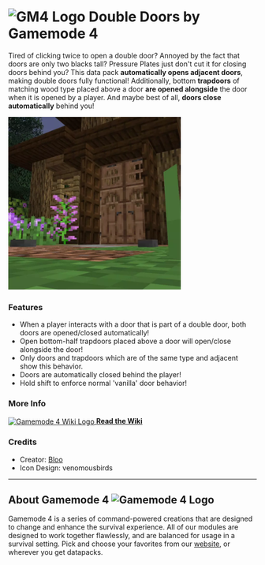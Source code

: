 # <img src="https://raw.githubusercontent.com/Gamemode4Dev/GM4_Datapacks/master/base/images/gm4_logo.png" alt="GM4 Logo" width="32" /> Double Doors by Gamemode 4<!--$pmc:delete-->

Tired of clicking twice to open a double door?
Annoyed by the fact that doors are only two blacks tall?
Pressure Plates just don't cut it for closing doors behind you?
This data pack **automatically opens adjacent doors**, making double doors fully functional! Additionally, bottom **trapdoors** of matching wood type placed above a door **are opened alongside** the door when it is opened by a player. And maybe best of all, **doors close automatically** behind you! <!--$pmc:headerSize-->

<img src="https://raw.githubusercontent.com/Gamemode4Dev/GM4_Datapacks/master/gm4_double_doors/images/double_doors.webp" alt="Double Doors Example" width="350"/>  <!--$modrinth:replaceWithVideo--> <!--$pmc:delete-->


### Features
- When a player interacts with a door that is part of a double door, both doors are opened/closed automatically!
- Open bottom-half trapdoors placed above a door will open/close alongside the door!
- Only doors and trapdoors which are of the same type and adjacent show this behavior.
- Doors are automatically closed behind the player!
- Hold shift to enforce normal 'vanilla' door behavior!

### More Info
[<img src="https://raw.githubusercontent.com/Gamemode4Dev/GM4_Datapacks/master/base/images/gm4_wiki_logo.png" alt="Gamemode 4 Wiki Logo" width="40" align="center"/> **Read the Wiki**](https://wiki.gm4.co/wiki/Double_Doors)

### Credits
- Creator: [Bloo](https://twitter.com/Bloo_dev)
- Icon Design: venomousbirds

---
## About Gamemode 4 <img src="https://raw.githubusercontent.com/Gamemode4Dev/GM4_Datapacks/master/base/images/gm4_logo.png" alt="Gamemode 4 Logo" width="20"/>
Gamemode 4 is a series of command-powered creations that are designed to change and enhance the survival experience. All of our modules are designed to work together flawlessly, and are balanced for usage in a survival setting. Pick and choose your favorites from our [website](https://gm4.co), or wherever you get datapacks.